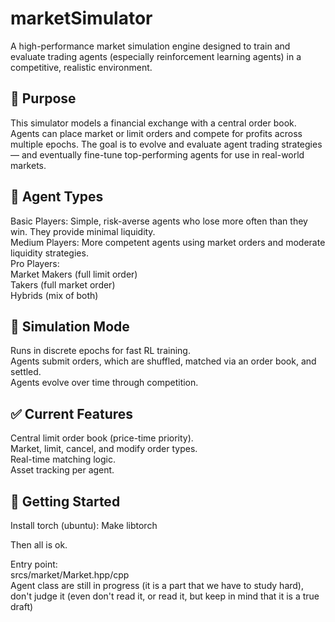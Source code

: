 # marketSimulator

A high-performance market simulation engine designed to train and evaluate trading agents (especially reinforcement learning agents) in a competitive, realistic environment.

## 🧠 Purpose

This simulator models a financial exchange with a central order book. Agents can place market or limit orders and compete for profits across multiple epochs. The goal is to evolve and evaluate agent trading strategies — and eventually fine-tune top-performing agents for use in real-world markets.

## 👤 Agent Types

Basic Players: Simple, risk-averse agents who lose more often than they win. They provide minimal liquidity.  
Medium Players: More competent agents using market orders and moderate liquidity strategies.  
Pro Players:  
  Market Makers (full limit order)  
  Takers (full market order)  
  Hybrids (mix of both)  

## 🔄 Simulation Mode

Runs in discrete epochs for fast RL training.  
Agents submit orders, which are shuffled, matched via an order book, and settled.  
Agents evolve over time through competition.  

## ✅ Current Features

Central limit order book (price-time priority).  
Market, limit, cancel, and modify order types.  
Real-time matching logic.  
Asset tracking per agent.  

## 🚀 Getting Started

Install torch (ubuntu): 
Make libtorch  
  
Then all is ok.  
  
Entry point:  
srcs/market/Market.hpp/cpp  
Agent class are still in progress (it is a part that we have to study hard), don't judge it (even don't read it, or read it, but keep in mind that it is a true draft)